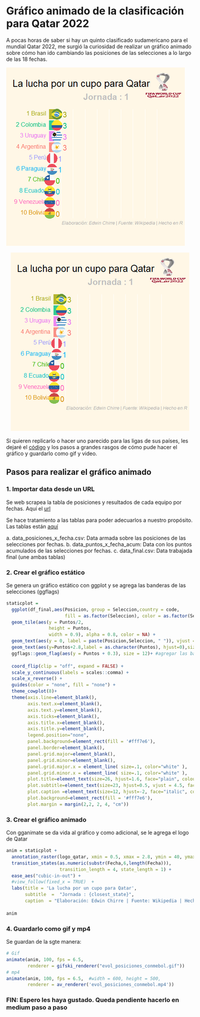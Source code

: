 # Gráfico animado de la clasificación para Qatar 2022 

A pocas horas de saber si hay un quinto clasificado sudamericano para el mundial Qatar 2022, me surgió la curiosidad de realizar un gráfico animado sobre cómo han ido cambiando las posiciones de las selecciones a lo largo de las 18 fechas.


![image](https://github.com/EdwinChirre/Grafico_animado_Conmebol/blob/master/evol_posiciones_conmebol.gif)


<p align="center">
  <img src="evol_posiciones_conmebol.gif" alt="animated" />
</p>


Si quieren replicarlo o hacer uno parecido para las ligas de sus países, les dejaré el [código](https://github.com/EdwinChirre/Grafico_animado_Conmebol/blob/master/Crear_grafico_animado_Conmebol.R) y los pasos a grandes rasgos de cómo pude hacer el gráfico y guardarlo como gif y video.

## Pasos para realizar el gráfico animado

### 1. Importar data desde un URL

Se web scrapea la tabla de posiciones y resultados de cada equipo por fechas. Aquí el [url](https://es.wikipedia.org/wiki/Clasificaci%C3%B3n_de_Conmebol_para_la_Copa_Mundial_de_F%C3%BAtbol_de_2022)

Se hace tratamiento a las tablas para poder adecuarlos a nuestro propósito. Las tablas están [aquí](https://github.com/EdwinChirre/Grafico_animado_Conmebol/tree/master/Data)

  a. data_posiciones_x_fecha.csv: Data armada sobre las posiciones de las selecciones por fechas.
  b. data_puntos_x_fecha_acum: Data con los puntos acumulados de las selecciones por fechas.
  c. data_final.csv: Data trabajada final (une ambas tablas)

### 2. Crear el gráfico estático

Se genera un gráfico estático con ggplot y se agrega las banderas de las selecciones (ggflags)

```r
staticplot = 
  ggplot(df_final,aes(Posicion, group = Seleccion,country = code,
                      fill = as.factor(Seleccion), color = as.factor(Seleccion))) +
  geom_tile(aes(y = Puntos/2,
                height = Puntos,
                width = 0.9), alpha = 0.8, color = NA) +
  geom_text(aes(y = 0, label = paste(Posicion,Seleccion, " ")), vjust = 0.2, hjust = 1,size = 5.5) +
  geom_text(aes(y=Puntos+2.8,label = as.character(Puntos), hjust=0),size = 7) +
  ggflags::geom_flag(aes(y = Puntos + 0.3), size = 12)+ #agregar las banderas
  
  coord_flip(clip = "off", expand = FALSE) +
  scale_y_continuous(labels = scales::comma) +
  scale_x_reverse() +
  guides(color = "none", fill = "none") +
  theme_cowplot(8)+
  theme(axis.line=element_blank(),
        axis.text.x=element_blank(),
        axis.text.y=element_blank(),
        axis.ticks=element_blank(),
        axis.title.x=element_blank(),
        axis.title.y=element_blank(),
        legend.position="none",
        panel.background=element_rect(fill = '#fff7e6'), 
        panel.border=element_blank(),
        panel.grid.major=element_blank(),
        panel.grid.minor=element_blank(),
        panel.grid.major.x = element_line( size=.1, color="white" ),
        panel.grid.minor.x = element_line( size=.1, color="white" ),
        plot.title=element_text(size=26, hjust=1.6, face="plain", colour="black", vjust=6),
        plot.subtitle=element_text(size=23, hjust=0.5, vjust = 4.5, face="bold", color="gray"),
        plot.caption =element_text(size=12, hjust=-2, face="italic", color="dark gray"),
        plot.background=element_rect(fill = '#fff7e6'),  
        plot.margin = margin(2,2, 2, 4, "cm"))


```

### 3. Crear el gráfico animado

Con gganimate se da vida al gráfico y como adicional, se le agrega el logo de Qatar 

```r
anim = staticplot + 
  annotation_raster(logo_qatar, xmin = 0.5, xmax = 2.8, ymin = 40, ymax = 55) +
  transition_states(as.numeric(substr(Fecha,6,length(Fecha))),
                    transition_length = 4, state_length = 1) +
  ease_aes("cubic-in-out") +
  #view_follow(fixed_x = TRUE)  +
  labs(title = 'La lucha por un cupo para Qatar',
       subtitle  =  "Jornada : {closest_state}",
       caption  = "Elaboración: Edwin Chirre | Fuente: Wikipedia | Hecho en R")

anim

```
### 4. Guardarlo como gif y mp4

Se guardan de la sgte manera:

```r
# Gif
animate(anim, 100, fps = 6.5,  
        renderer = gifski_renderer("evol_posiciones_conmebol.gif"))
# mp4
animate(anim, 100, fps = 6.5,  #width = 600, height = 500,
        renderer = av_renderer('evol_posiciones_conmebol.mp4')) 
```

### FIN: Espero les haya gustado. Queda pendiente hacerlo en medium paso a paso

        
